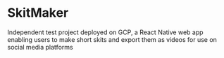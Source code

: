 # SkitMaker
Independent test project deployed on GCP, a React Native web app enabling users to make short skits and export them as videos for use on social media platforms
